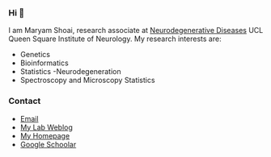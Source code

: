 ### Hi 👋

I am Maryam Shoai, research associate at [Neurodegenerative Diseases](https://iris.ucl.ac.uk/iris/browse/profile?upi=MSHOA86) UCL Queen Square Institute of Neurology. My research interests are:

- Genetics
- Bioinformatics
- Statistics
-Neurodegeneration
- Spectroscopy and Microscopy Statistics

### Contact

- [Email](to:m.shoai@ucl.ac.uk)
- [My Lab Weblog](https://hardy-lab-statistical-genetics.github.io/)
- [My Homepage](https://iris.ucl.ac.uk/iris/browse/profile?upi=MSHOA86)
- [Google Schoolar](https://scholar.google.co.uk/citations?user=T2LfphYAAAAJ&hl=en)
